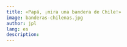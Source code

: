 ```yaml
---
title: «Papá, ¡mira una bandera de Chile!»
image: banderas-chilenas.jpg
author: jpl
lang: es
description:
---
```

